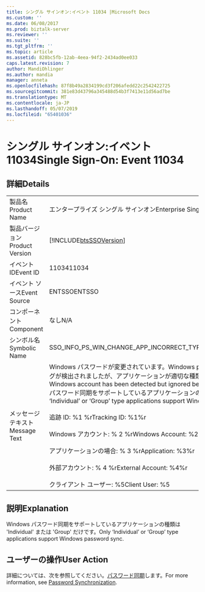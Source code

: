 ```yaml
---
title: シングル サインオン:イベント 11034 |Microsoft Docs
ms.custom: ''
ms.date: 06/08/2017
ms.prod: biztalk-server
ms.reviewer: ''
ms.suite: ''
ms.tgt_pltfrm: ''
ms.topic: article
ms.assetid: 828bc5fb-12ab-4eea-94f2-2434ad0ee033
caps.latest.revision: 7
author: MandiOhlinger
ms.author: mandia
manager: anneta
ms.openlocfilehash: 87f8b49a2834199cd3f206afedd22c2542422725
ms.sourcegitcommit: 381e83d43796a345488d54b3f7413e11d56ad7be
ms.translationtype: MT
ms.contentlocale: ja-JP
ms.lasthandoff: 05/07/2019
ms.locfileid: "65401036"
---
```

# <a name="single-sign-on-event-11034"></a><span data-ttu-id="85509-102">シングル サインオン:イベント 11034</span><span class="sxs-lookup"><span data-stu-id="85509-102">Single Sign-On: Event 11034</span></span>
## <a name="details"></a><span data-ttu-id="85509-103">詳細</span><span class="sxs-lookup"><span data-stu-id="85509-103">Details</span></span>  
  
|                 |                                                                                                                                                                                                                                                                                                                                                                                         |
|-----------------|-----------------------------------------------------------------------------------------------------------------------------------------------------------------------------------------------------------------------------------------------------------------------------------------------------------------------------------------------------------------------------------------|
|  <span data-ttu-id="85509-104">製品名</span><span class="sxs-lookup"><span data-stu-id="85509-104">Product Name</span></span>   |                                                                                                                                                                                <span data-ttu-id="85509-105">エンタープライズ シングル サインオン</span><span class="sxs-lookup"><span data-stu-id="85509-105">Enterprise Single Sign-On</span></span>                                                                                                                                                                                |
| <span data-ttu-id="85509-106">製品バージョン</span><span class="sxs-lookup"><span data-stu-id="85509-106">Product Version</span></span> |                                                                                                                                                               [!INCLUDE[btsSSOVersion](../includes/btsssoversion-md.md)]                                                                                                                                                                |
|    <span data-ttu-id="85509-107">イベント ID</span><span class="sxs-lookup"><span data-stu-id="85509-107">Event ID</span></span>     |                                                                                                                                                                                          <span data-ttu-id="85509-108">11034</span><span class="sxs-lookup"><span data-stu-id="85509-108">11034</span></span>                                                                                                                                                                                          |
|  <span data-ttu-id="85509-109">イベント ソース</span><span class="sxs-lookup"><span data-stu-id="85509-109">Event Source</span></span>   |                                                                                                                                                                                         <span data-ttu-id="85509-110">ENTSSO</span><span class="sxs-lookup"><span data-stu-id="85509-110">ENTSSO</span></span>                                                                                                                                                                                          |
|    <span data-ttu-id="85509-111">コンポーネント</span><span class="sxs-lookup"><span data-stu-id="85509-111">Component</span></span>    |                                                                                                                                                                                           <span data-ttu-id="85509-112">なし</span><span class="sxs-lookup"><span data-stu-id="85509-112">N/A</span></span>                                                                                                                                                                                           |
|  <span data-ttu-id="85509-113">シンボル名</span><span class="sxs-lookup"><span data-stu-id="85509-113">Symbolic Name</span></span>  |                                                                                                                                                                        <span data-ttu-id="85509-114">SSO_INFO_PS_WIN_CHANGE_APP_INCORRECT_TYPE</span><span class="sxs-lookup"><span data-stu-id="85509-114">SSO_INFO_PS_WIN_CHANGE_APP_INCORRECT_TYPE</span></span>                                                                                                                                                                        |
|  <span data-ttu-id="85509-115">メッセージ テキスト</span><span class="sxs-lookup"><span data-stu-id="85509-115">Message Text</span></span>   | <span data-ttu-id="85509-116">Windows パスワードが変更されています。</span><span class="sxs-lookup"><span data-stu-id="85509-116">Windows password change.</span></span> <span data-ttu-id="85509-117">この Windows アカウントのマッピングが検出されましたが、アプリケーションが適切な種類ではないために無視されました。</span><span class="sxs-lookup"><span data-stu-id="85509-117">A mapping for this Windows account has been detected but ignored because the application is not the correct type.</span></span> <span data-ttu-id="85509-118">Windows パスワード同期をサポートしているアプリケーションの種類は 'Individual' または 'Group' だけです。%r</span><span class="sxs-lookup"><span data-stu-id="85509-118">Only ‘Individual’ or ‘Group’ type applications support Windows password sync.%r</span></span><br /><br /> <span data-ttu-id="85509-119">追跡 ID: %1 %r</span><span class="sxs-lookup"><span data-stu-id="85509-119">Tracking ID: %1%r</span></span><br /><br /> <span data-ttu-id="85509-120">Windows アカウント: % 2 %r</span><span class="sxs-lookup"><span data-stu-id="85509-120">Windows Account: %2%r</span></span><br /><br /> <span data-ttu-id="85509-121">アプリケーションの場合: % 3 %r</span><span class="sxs-lookup"><span data-stu-id="85509-121">Application: %3%r</span></span><br /><br /> <span data-ttu-id="85509-122">外部アカウント: % 4 %r</span><span class="sxs-lookup"><span data-stu-id="85509-122">External Account: %4%r</span></span><br /><br /> <span data-ttu-id="85509-123">クライアント ユーザー: %5</span><span class="sxs-lookup"><span data-stu-id="85509-123">Client User: %5</span></span> |
  
## <a name="explanation"></a><span data-ttu-id="85509-124">説明</span><span class="sxs-lookup"><span data-stu-id="85509-124">Explanation</span></span>  
 <span data-ttu-id="85509-125">Windows パスワード同期をサポートしているアプリケーションの種類は 'Individual' または 'Group' だけです。</span><span class="sxs-lookup"><span data-stu-id="85509-125">Only ‘Individual’ or ‘Group’ type applications support Windows password sync.</span></span>  
  
## <a name="user-action"></a><span data-ttu-id="85509-126">ユーザーの操作</span><span class="sxs-lookup"><span data-stu-id="85509-126">User Action</span></span>  
 <span data-ttu-id="85509-127">詳細については、次を参照してください。[パスワード同期](../core/password-synchronization2.md)します。</span><span class="sxs-lookup"><span data-stu-id="85509-127">For more information, see [Password Synchronization](../core/password-synchronization2.md).</span></span>
